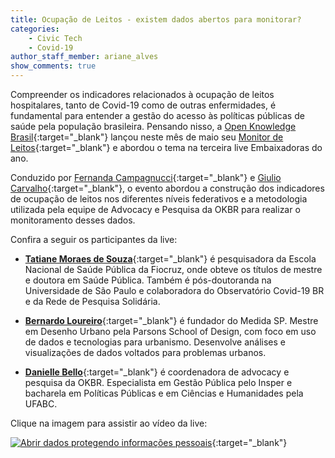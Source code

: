 ```yaml
---
title: Ocupação de Leitos - existem dados abertos para monitorar?
categories:
    - Civic Tech
    - Covid-19
author_staff_member: ariane_alves
show_comments: true
---
```


Compreender os indicadores relacionados à ocupação de leitos hospitalares, tanto de Covid-19 como de outras enfermidades, é fundamental para entender a gestão do acesso às políticas públicas de saúde pela população brasileira. Pensando nisso, a [Open Knowledge Brasil](https://www.ok.org.br/){:target="_blank"} lançou neste mês de maio seu [Monitor de Leitos](https://transparenciacovid19.ok.org.br/leitos){:target="_blank"} e abordou o tema na terceira live Embaixadoras do ano.

Conduzido por [Fernanda Campagnucci](https://twitter.com/fecampa){:target="_blank"} e [Giulio Carvalho](https://twitter.com/ogecece){:target="_blank"}, o evento abordou a construção dos indicadores de ocupação de leitos nos diferentes níveis federativos e a metodologia utilizada pela equipe de Advocacy e Pesquisa da OKBR para realizar o monitoramento desses dados. 

Confira a seguir os participantes da live:

- [**Tatiane Moraes de Souza**](https://www.linkedin.com/in/tatianemoraes){:target="_blank"} é pesquisadora da Escola Nacional de Saúde Pública da Fiocruz, onde obteve os títulos de mestre e doutora em Saúde Pública. Também é pós-doutoranda na Universidade de São Paulo e colaboradora do Observatório Covid-19 BR e da Rede de Pesquisa Solidária. 

- [**Bernardo Loureiro**](https://bernardol.com/){:target="_blank"} é fundador do Medida SP. Mestre em Desenho Urbano pela Parsons School of Design, com foco em uso de dados e tecnologias para urbanismo. Desenvolve análises e visualizações de dados voltados para problemas urbanos.

- [**Danielle Bello**](https://twitter.com/adanibello){:target="_blank"} é coordenadora de advocacy e pesquisa da OKBR. Especialista em Gestão Pública pelo Insper e bacharela em Políticas Públicas e em Ciências e Humanidades pela UFABC.

Clique na imagem para assistir ao vídeo da live:

[![Abrir dados protegendo informações pessoais](/images/posts/2021-05-26-live-ocupacao-leitos.png)](https://www.youtube.com/watch?v=XV6puDZ6-lQ){:target="_blank"}  